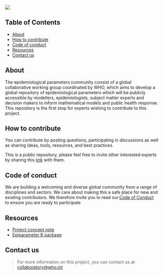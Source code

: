 ![](docs/pages/images/logo.PNG)

## Table of Contents
* [About](#about)
* [How to contribute](#how-to-contribute)
* [Code of conduct](#code-of-conduct)
* [Resources](#resources)
* [Contact us](#contact-us)

## About
The epidemiological parameters community consist of a global collaborative working group coordinated by WHO, which aims to develop a global repository of epidemiological parameters which will be publicly accessible by modellers, epidemiologists, subject matter experts and decision makers to inform mathematical models and public health response. This repository is the first stop for experts wishing to contribute to this project.

## How to contribute
You can contribute by posting questions, participating in discussions as well as sharing ideas, tools, resources, and best practices.  

This is a public repository, please feel free to invite other interested experts by sharing this [link](https://github.com/WorldHealthOrganization/collaboratory-epiparameter-community) with them.  

## Code of conduct
We are building a welcoming and diverse global community from a range of disciplines and sectors. We care about making this a safe place for new and existing contributors. We therefore invite you to read our [Code of Conduct](https://ropensci.org/code-of-conduct/) to ensure you are ready to participate 

## Resources
* [Project concept note](https://github.com/WorldHealthOrganization/collaboratory-epiparameter-community/raw/main/materials/WHO_Global_Epi_Parameter_Concept_Note.pdf)
* [Epiparameter R package](https://github.com/epiverse-trace/epiparameter)

## Contact us 
> For more information on this project, you can contact us at collaboratory@who.int



